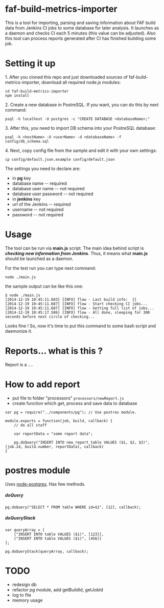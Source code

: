 faf-build-metrics-importer
=======
This is a tool for importing, parsing and saving information about FAF build data from Jenkins CI jobs to some database for later analysis. It launches as a daemon and checks CI each 5 minutes (this value can be adjusted). Also this tool can process reports generated after CI has finished building some job.

Setting it up
=======

1\. After you cloned this repo and just downloaded sources of faf-build-metrics-importer, download all required node.js modules:
```
cd faf-build-metrics-importer
npm install
```

2\. Create a new database in PostreSQL. If you want, you can do this by next command:
```
psql -h localhost -U postgres -c "CREATE DATABASE <databaseName>;"
```

3\. After this, you need to import DB schema into your PostreSQL database:
```
psql -h <hostName> -U <userName> -d <databaseName> -f config/db_schema.sql
```

4\. Next, copy config file  from the sample and edit it with your own settings:
```
cp config/default.json.example config/default.json
```
The settings you need to declare are:
 * in **pg** key
  * database name -- required
  * database user name -- not required
  * database user password -- not required
 * in **jenkins** key
  * url of the Jenkins -- required
  * username -- not required
  * password -- not required

Usage
=======

The tool can be run via **main.js** script. The main idea behind script is ***checking new information from Jenkins***. Thus, it means what **main.js** should be launched as a daemon.

For the test run you can type next command:
```
node ./main.js
```
the sample output can be like this one:
```
$ node ./main.js 
[2014-12-19 10:45:11.683] [INFO] flow - Last build info:  {}
[2014-12-19 10:45:11.687] [INFO] flow - Start checking CI jobs...
[2014-12-19 10:45:11.687] [INFO] flow - Getting full list of jobs...
[2014-12-19 10:45:17.586] [INFO] flow - All done, sleeping for 300 seconds before next circle of checking...
```
Looks fine ! So, now it's time to put this command to some bash script and daemonize it.

Reports... what is this ?
==================
Report is a ....

How to add report
==================
- put file to folder "processors" 
`processors/newReport.js`
- create function which get, process and save data to database

```
var pg = require("../components/pg"); // Use postres module.

module.exports = function(job, build, callback) {
    // do all staff
    
    var reportData = "some report data";
    
    pg.doQuery("INSERT INTO new_report_table VALUES ($1, $2, $3)", [job.id, build.number, reportData], callback)
}
```




postres module
===============
Uses [node-postgres](https://github.com/brianc/node-postgres/wiki/Client#paramaterized-query-with-optional-callback-supplied). Has few methods.

##### doQuery
```
pg.doQuery("SELECT * FROM table WHERE id=$1", [12], callback);
```
##### doQueryStack
```
var queryArray = [
    ["INSERT INTO table VALUES ($1)", [123]],
    ["INSERT INTO table VALUES ($1)", [456]]
];

pg.doQueryStack(queryArray, callback);
```

TODO
=============
- redesign db
- refactor pg module, add getBuildId, getJobId
- log to file
- memory usage